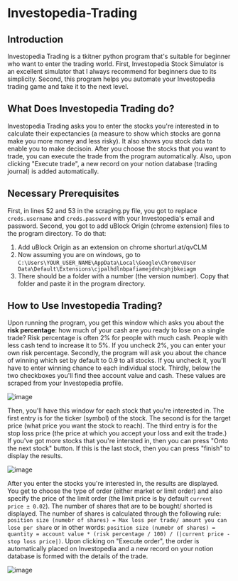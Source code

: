 # Investopedia-Trading
## Introduction
Investopedia Trading is a tkitner python program that's suitable for beginner who want to enter the trading world. First, Investopedia Stock Simulator is an excellent simulator 
that I always recommend for beginners due to its simplicity. Second, this program helps you automate your Investopedia trading game and take it to the next level. 
## What Does Investopedia Trading do?
Investopedia Trading asks you to enter the stocks you're interested in to calculate their expectancies (a measure to show which stocks are gonna make you more money and less risky).
It also shows you stock data to enable you to make decisoin. After you choose the stocks that you want to trade, you can execute the trade from the program automatically. Also, upon clicking "Execute trade", a new record on your notion database (trading journal) is added automatically.
## Necessary Prerequisites
First, in lines 52 and 53 in the scraping.py file, you got to replace `creds.username` and `creds.password` with your Investopedia's email and password.
Second, you got to add uBlock Origin (chrome extension) files to the program directory. To do that:
1. Add uBlock Origin as an extension on chrome shorturl.at/qvCLM
2. Now assuming you are on windows, go to `C:\Users\YOUR_USER_NAME\AppData\Local\Google\Chrome\User Data\Default\Extensions\cjpalhdlnbpafiamejdnhcphjbkeiagm`
3. There should be a folder with a number (the version number). Copy that folder and paste it in the program directory.

## How to Use Investopedia Trading?
Upon running the program, you get this window which asks you about the **risk percentage**: how much of your cash are you ready to lose on a single trade? Risk percentage is often 2% for people with much cash. People with less cash tend to increase it to 5%. If you uncheck 2%, you can enter your own risk percentage. Secondly, the program will ask you about the chance of winning which set by default to 0.9 to all stocks. If you uncheck it, you'll have to enter winning chance to each individual stock. Thirdly, below the two checkboxes you'll find thee account value and cash. These values are scraped from your Investopedia profile.

![image](https://user-images.githubusercontent.com/40627412/135750345-24be1cf0-889d-4085-a896-03318fb0a248.png)

Then, you'll have this window for each stock that you're interested in. The first entry is for the ticker (symbol) of the stock. The second is for the target price (what price you want the stock to reach). The third entry is for the stop loss price (the price at which you accept your loss and exit the trade.) If you've got more stocks that you're intersted in, then you can press "Onto the next stock" button. If this is the last stock, then you can press "finish" to display the results.

![image](https://user-images.githubusercontent.com/40627412/135750914-2b92c67f-d3f7-4b67-91a0-84b03a4dcb7b.png)

After you enter the stocks you're interested in, the results are displayed. You get to choose the type of order (either market or limit order) and also specify the price of the limit order (the limit price is by default `current price ± 0.02`). The number of shares that are to be bought/ shorted is displayed. The number of shares is calculated through the following rule: `position size (numebr of shares) = Max loss per trade/ amount you can lose per share` or in other words: `position size (numebr of shares) = quantity = account value * (risk percentage / 100) / (|current price - stop loss price|)`. Upon clicking on "Execute order", the order is automatically placed on Investopedia and a new record on your notion database is formed with the details of the trade.

![image](https://user-images.githubusercontent.com/40627412/136072260-660f6a72-d608-48ef-b480-ac4e3728974b.png)
